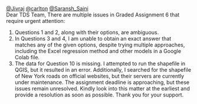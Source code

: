 [@Jivraj](/u/jivraj) [@carlton](/u/carlton) [@Saransh_Saini](/u/saransh_saini)  
Dear TDS Team,
There are multiple issues in Graded Assignment 6 that require urgent
attention:
  1. Questions 1 and 2, along with their options, are ambiguous.
  2. In Questions 3 and 4, I am unable to obtain an exact answer that matches any of the given options, despite trying multiple approaches, including the Excel regression method and other models in a Google Colab file.
  3. The data for Question 10 is missing. I attempted to run the shapefile in QGIS, but it resulted in an error. Additionally, I searched for the shapefile of New York roads on official websites, but their servers are currently under maintenance.
The assignment deadline is approaching, but these issues remain unresolved.
Kindly look into this matter at the earliest and provide a resolution as soon
as possible.
Thank you for your support.
